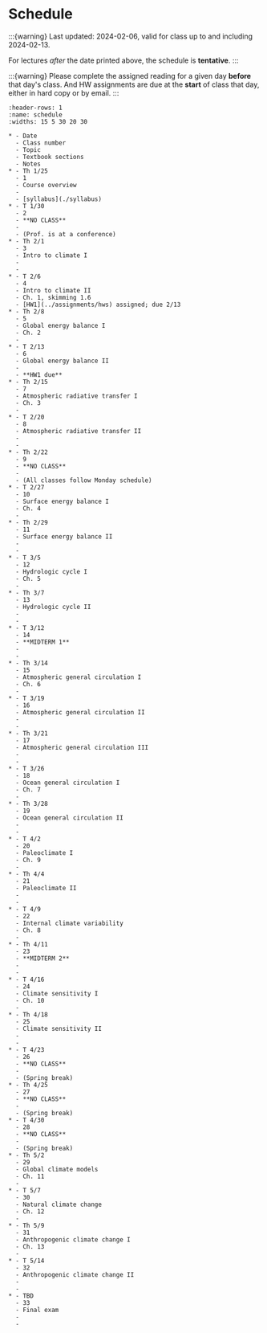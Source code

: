 # Schedule

:::{warning}
Last updated: 2024-02-06, valid for class up to and including 2024-02-13.

For lectures *after* the date printed above, the schedule is **tentative**. 
:::

:::{warning}
Please complete the assigned reading for a given day **before** that day's class.  And HW assignments are due at the **start** of class that day, either in hard copy or by email.
:::


```{list-table}
:header-rows: 1
:name: schedule
:widths: 15 5 30 20 30

* - Date
  - Class number
  - Topic
  - Textbook sections
  - Notes
* - Th 1/25
  - 1
  - Course overview
  - 
  - [syllabus](./syllabus)
* - T 1/30
  - 2
  - **NO CLASS** 
  - 
  - (Prof. is at a conference)
* - Th 2/1
  - 3
  - Intro to climate I
  -
  - 
* - T 2/6
  - 4
  - Intro to climate II
  - Ch. 1, skimming 1.6
  - [HW1](../assignments/hws) assigned; due 2/13
* - Th 2/8
  - 5
  - Global energy balance I
  - Ch. 2
  - 
* - T 2/13
  - 6
  - Global energy balance II
  - 
  - **HW1 due**
* - Th 2/15
  - 7
  - Atmospheric radiative transfer I
  - Ch. 3
  -
* - T 2/20
  - 8
  - Atmospheric radiative transfer II
  - 
  -
* - Th 2/22
  - 9
  - **NO CLASS** 
  -
  - (All classes follow Monday schedule)
* - T 2/27
  - 10
  - Surface energy balance I
  - Ch. 4
  - 
* - Th 2/29
  - 11
  - Surface energy balance II 
  - 
  -
* - T 3/5
  - 12
  - Hydrologic cycle I
  - Ch. 5
  - 
* - Th 3/7
  - 13
  - Hydrologic cycle II
  -
  - 
* - T 3/12
  - 14
  - **MIDTERM 1**
  - 
  - 
* - Th 3/14
  - 15
  - Atmospheric general circulation I
  - Ch. 6
  -
* - T 3/19
  - 16
  - Atmospheric general circulation II
  - 
  -
* - Th 3/21
  - 17
  - Atmospheric general circulation III
  - 
  -
* - T 3/26
  - 18
  - Ocean general circulation I 
  - Ch. 7
  - 
* - Th 3/28
  - 19
  - Ocean general circulation II 
  -
  -
* - T 4/2
  - 20
  - Paleoclimate I
  - Ch. 9
  -
* - Th 4/4
  - 21
  - Paleoclimate II
  -
  - 
* - T 4/9
  - 22
  - Internal climate variability
  - Ch. 8
  - 
* - Th 4/11
  - 23
  - **MIDTERM 2**
  - 
  - 
* - T 4/16
  - 24
  - Climate sensitivity I
  - Ch. 10
  -
* - Th 4/18
  - 25
  - Climate sensitivity II
  -
  - 
* - T 4/23
  - 26
  - **NO CLASS**
  -
  - (Spring break)
* - Th 4/25
  - 27
  - **NO CLASS** 
  -
  - (Spring break)
* - T 4/30
  - 28
  - **NO CLASS**
  - 
  - (Spring break)
* - Th 5/2
  - 29
  - Global climate models
  - Ch. 11
  - 
* - T 5/7
  - 30
  - Natural climate change
  - Ch. 12
  -
* - Th 5/9
  - 31
  - Anthropogenic climate change I
  - Ch. 13
  - 
* - T 5/14
  - 32
  - Anthropogenic climate change II
  -
  - 
* - TBD
  - 33
  - Final exam
  -
  -
```
